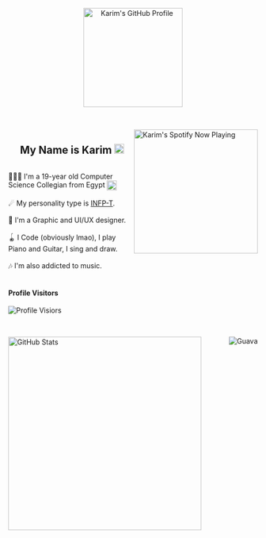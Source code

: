 <p align="center">
  <img src="https://media.discordapp.net/attachments/710412959242911765/778093052903424050/An2.gif" alt="Karim's GitHub Profile" width="200">
</p>
</br>

<p>
<a href="https://spoti.fi/3Ac4ZGr"><img align="right" width="250" src="https://spotify-github-profile.vercel.app/api/view?uid=31wn7dzvnx62dekrjbu2kqg3gtb4&cover_image=true&theme=compact&show_offline=false&background_color=141439&bar_color=53b14f&bar_color_cover=true" alt="Karim's Spotify Now Playing" /></a>
</p>
  <div id="user-content-toc"><ul><summary><h2 style="display: inline-block;"><b>My Name is Karim <img align="bottom" width="20" src="https://cdn.discordapp.com/attachments/710412959242911765/1061645299384324177/Hi.gif" alt="Hi!" /></b></h2></summary></ul></div>
  <p>👨🏻‍💻 I'm a 19-year old Computer Science Collegian from Egypt <img src="https://discord.com/assets/a0634b212047f7fdf09bc113fde994fe.svg" alt="Egypt" width="20" align="center"></br></br>
  ☄ My personality type is <a href="https://www.16personalities.com/infp-personality">INFP-T</a>.</br></br>
  🎨 I'm a Graphic and UI/UX designer.</br></br>
  🪀 I Code (obviously lmao), I play Piano and Guitar, I sing and draw.</br></br>
  🎶 I'm also addicted to music.</br></br>
</p>

<h4 align="left">Profile Visitors</h4>

<p align="left">
<img src="https://profile-counter.glitch.me/{karimawii}/count.svg" alt="Profile Visiors" />
</p>
</br>
<p>
<img align="left" width="390" src="https://github-readme-stats.vercel.app/api?username=karimawii&show_icons=true&hide_border=true&theme=outrun" alt="GitHub Stats" />
<img align="right" src="https://github-readme-stats.vercel.app/api/pin/?username=karimawii&repo=Guava&theme=outrun" alt="Guava" />
</p>
